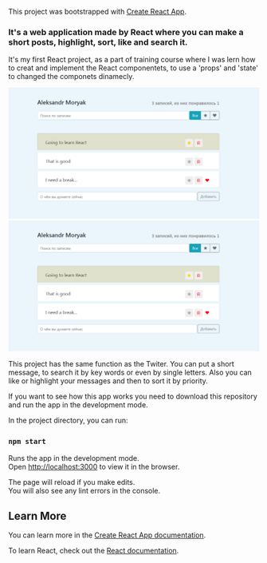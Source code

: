 This project was bootstrapped with [Create React App](https://github.com/facebook/create-react-app).
<h3>
  It's a web application made by React where you can make a short posts, highlight, sort, like and search it.
</h3>

It's my first React project, as a part of training course where I was lern how to creat and implement the React componentets, to use a 'props' and 'state' to changed the componets dinamecly.

<img alt="app screenshot" src="./src/images/Twiter-React.PNG" width="800" />
<img src="https://github.com/Aleks-Iv-coder/Twiter-React/blob/main/src/images/Twiter-React.PNG">

This project has the same function as the Twiter. You can put a short message, to search it by key words or even by single letters. Also you can like or highlight your messages and then to sort it by priority.

If you want to see how this app works you need to download this repository and run the app in the development mode.

In the project directory, you can run:

### `npm start`

Runs the app in the development mode.\
Open [http://localhost:3000](http://localhost:3000) to view it in the browser.

The page will reload if you make edits.\
You will also see any lint errors in the console.

## Learn More

You can learn more in the [Create React App documentation](https://facebook.github.io/create-react-app/docs/getting-started).

To learn React, check out the [React documentation](https://reactjs.org/).
